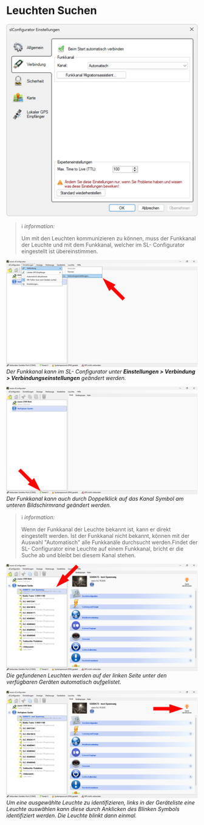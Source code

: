 # Leuchten Suchen
![leuchten-suchen](leuchten-suchen-1-1.png)  

> ℹ *information:*
> 
> Um mit den Leuchten kommunizieren zu können, muss der Funkkanal der Leuchte und mit dem Funkkanal, welcher im SL- Configurator eingestellt ist übereinstimmen.

![leuchten-suchen](leuchten-suchen-1-2.png)  
*Der Funkkanal kann im SL- Configurator unter <strong>Einstellungen > Verbindung > Verbindungseinstellungen</strong> geändert werden.*

![leuchten-suchen](leuchten-suchen-1-3.png)  
*Der Funkkanal kann auch durch Doppelklick auf das Kanal Symbol am unteren Bildschirmrand geändert werden.*

> ℹ *information:*
> 
> Wenn der Funkkanal der Leuchte bekannt ist, kann er direkt eingestellt werden. Ist der Funkkanal nicht bekannt, können mit der Auswahl "Automatisch" alle Funkkanäle durchsucht werden.Findet der SL- Configurator eine Leuchte auf einem Funkkanal, bricht er die Suche ab und bleibt bei diesem Kanal stehen. 

![leuchten-suchen](leuchten-suchen-2.png)  
*Die gefundenen Leuchten werden auf der linken Seite unter den verfügbaren Geräten automatisch aufgelistet.*

![leuchten-suchen](leuchten-suchen-3.png)  
*Um eine ausgewählte Leuchte zu identifizieren, links in der Geräteliste eine Leuchte auswählen kann diese durch Anklicken des Blinken Symbols identifiziert werden. Die Leuchte blinkt dann einmal.*